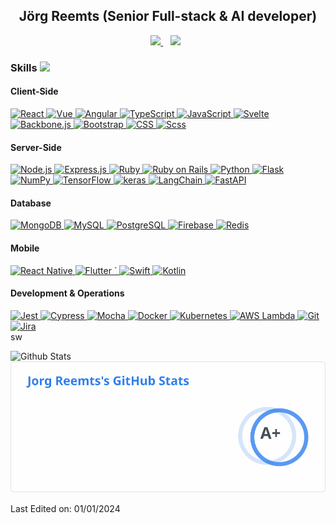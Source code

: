 <h2 style="text-align: center;">Jörg Reemts (Senior Full-stack & AI developer) </h2> 
<div align="center">
<a href="mailto:jorgreemts@gmail.com" target="_blank">
<img src="https://img.shields.io/badge/Gmail-D14836?style=for-the-badge&logo=gmail&logoColor=white">
</a>&nbsp;&nbsp;
<a href="https://www.linkedin.com/in/jgmts88/" target="_blank">
<img src="https://img.shields.io/badge/linkedin-%230077B5.svg?style=for-the-badge&logo=linkedin&logoColor=white"></a>&nbsp;&nbsp;
</div>

### Skills <img src="https://media2.giphy.com/media/QssGEmpkyEOhBCb7e1/giphy.gif?cid=ecf05e47a0n3gi1bfqntqmob8g9aid1oyj2wr3ds3mg700bl&rid=giphy.gif" width=32px>

<h4> Client-Side </h4>

<a href="https://reactjs.org/" target="_blank">
  <img alt="React" src="https://img.shields.io/badge/React-61DAFB?style=for-the-badge&logo=react&logoColor=black">
</a>
<a href="https://vuejs.org/" target="_blank">
  <img alt="Vue" src="https://img.shields.io/badge/Vue.js-4FC08D?style=for-the-badge&logo=Vue.js&logoColor=black">
</a>
<a href="https://angular.org/" target="_blank">
  <img alt="Angular" src="https://img.shields.io/badge/Angular-0F0F11?style=for-the-badge&logo=Angular&logoColor=black">
</a>
<a href="#" target="_blank">
  <img alt="TypeScript" src="https://img.shields.io/badge/TypeScript-3178C6?style=for-the-badge&logo=TypeScript&logoColor=black">
</a>
<a href="#" target="_blank">
  <img alt="JavaScript" src="https://img.shields.io/badge/JavaScript-F7DF1E?style=for-the-badge&logo=javascript&logoColor=black">
</a>
<a href="#" target="_blank">
  <img alt="Svelte" src="https://img.shields.io/badge/Svelte-FF3E00?style=for-the-badge&logo=Svelte&logoColor=black">
</a>
<a href="#" target="_blank">
  <img alt="Backbone.js" src="https://img.shields.io/badge/Backbone.js-007185?style=for-the-badge&logo=Backbone.js&logoColor=black">
</a>
<a href="#" target="_blank">
  <img alt="Bootstrap" src="https://img.shields.io/badge/Bootstrap-7952B3?style=for-the-badge&logo=Bootstrap&logoColor=black">
</a>
<a href="#" target="_blank">
  <img alt="CSS" src="https://img.shields.io/badge/CSS-F43059?style=for-the-badge&logo=CSS Wizardry&logoColor=black">
</a>
<a href="#" target="_blank">
  <img alt="Scss" src="https://img.shields.io/badge/Scss-CC6699?style=for-the-badge&logo=Scss&logoColor=black">
</a>
<h4> Server-Side </h4>

<a href="https://nodejs.org/" target="_blank">
  <img alt="Node.js" src="https://img.shields.io/badge/Node.js-339933?style=for-the-badge&logo=node.js&logoColor=white">
</a>
<a href="https://expressjs.com/" target="_blank">
  <img alt="Express.js" src="https://img.shields.io/badge/Express.js-000000?style=for-the-badge&logo=express&logoColor=white">
</a>
<a href="https://ruby.com/" target="_blank">
  <img alt="Ruby" src="https://img.shields.io/badge/Ruby-CC342D?style=for-the-badge&logo=Ruby&logoColor=white">
</a>
<a href="https://ruby.com/" target="_blank">
  <img alt="Ruby on Rails" src="https://img.shields.io/badge/Ruby on Rails-D30001?style=for-the-badge&logo=Ruby on Rails&logoColor=white">
</a>
<a href="https://www.python.org/" target="_blank">
  <img alt="Python" src="https://img.shields.io/badge/Python-3776AB?style=for-the-badge&logo=python&logoColor=white">
</a>
<a href="#" target="_blank">
  <img alt="Flask" src="https://img.shields.io/badge/Flask-000000?style=for-the-badge&logo=Flask&logoColor=white">
</a>
<a href="#" target="_blank">
  <img alt="NumPy" src="https://img.shields.io/badge/NumPy-013243?style=for-the-badge&logo=NumPy&logoColor=white">
</a>
<a href="#" target="_blank">
  <img alt="TensorFlow" src="https://img.shields.io/badge/TensorFlow-FF6F00?style=for-the-badge&logo=TensorFlow&logoColor=white">
</a>
<a href="#" target="_blank">
  <img alt="keras" src="https://img.shields.io/badge/keras-D00000?style=for-the-badge&logo=keras&logoColor=white">
</a>
<a href="#" target="_blank">
  <img alt="LangChain" src="https://img.shields.io/badge/LangChain-1C3C3C?style=for-the-badge&logo=LangChain&logoColor=white">
</a>
<a href="#" target="_blank">
  <img alt="FastAPI" src="https://img.shields.io/badge/FastAPI-009688?style=for-the-badge&logo=FastAPI&logoColor=white">
</a>
<h4>Database</h4>

<a href="#" target="_blank">
  <img alt="MongoDB" src="https://img.shields.io/badge/MongoDB-47A248?style=for-the-badge&logo=MongoDB&logoColor=white">
</a>
<a href="#" target="_blank">
  <img alt="MySQL" src="https://img.shields.io/badge/MySQL-4479A1?style=for-the-badge&logo=MySQL&logoColor=white">
</a>
<a href="#" target="_blank">
  <img alt="PostgreSQL" src="https://img.shields.io/badge/PostgreSQL-4169E1?style=for-the-badge&logo=PostgreSQL&logoColor=white">
</a>
<a href="#" target="_blank">
  <img alt="Firebase" src="https://img.shields.io/badge/Firebase-DD2C00?style=for-the-badge&logo=Firebase&logoColor=white">
</a>
<a href="#" target="_blank">
  <img alt="Redis" src="https://img.shields.io/badge/Redis-FF4438?style=for-the-badge&logo=Redis&logoColor=white">
</a>
<h4> Mobile </h4>

<a href="https://reactnative.dev/" target="_blank">
  <img alt="React Native" src="https://img.shields.io/badge/React_Native-61DAFB?style=for-the-badge&logo=react&logoColor=black">
</a>
<a href="#" target="_blank">
  <img alt="Flutter" src="https://img.shields.io/badge/Flutter-02569B?style=for-the-badge&logo=Flutter&logoColor=white">
</a>
<a href="#" target="_blank">  `
  <img alt="Swift" src="https://img.shields.io/badge/Swift-F05138?style=for-the-badge&logo=Swift&logoColor=white">
</a>
<a href="#" target="_blank">
  <img alt="Kotlin" src="https://img.shields.io/badge/Kotlin-7F52FF?style=for-the-badge&logo=Kotlin&logoColor=white">
</a>
<h4> Development & Operations </h4>

<a href="#" target="_blank">
  <img alt="Jest" src="https://img.shields.io/badge/Jest-C21325?style=for-the-badge&logo=Jest&logoColor=white">
</a>
<a href="#" target="_blank">
  <img alt="Cypress" src="https://img.shields.io/badge/Cypress-69D3A7?style=for-the-badge&logo=Cypress&logoColor=white">
</a>
<a href="#" target="_blank">
  <img alt="Mocha" src="https://img.shields.io/badge/Mocha-8D6748?style=for-the-badge&logo=Mocha&logoColor=white">
</a>
<a href="#" target="_blank">
  <img alt="Docker" src="https://img.shields.io/badge/Docker-2496ED?style=for-the-badge&logo=Docker&logoColor=white">
</a>
<a href="#" target="_blank">
  <img alt="Kubernetes" src="https://img.shields.io/badge/Kubernetes-326CE5?style=for-the-badge&logo=Kubernetes&logoColor=white">
</a>
<a href="#" target="_blank">
  <img alt="AWS Lambda" src="https://img.shields.io/badge/AWS Lambda-FF9900?style=for-the-badge&logo=AWS Lambda&logoColor=white">
</a>
<a href="#" target="_blank">
  <img alt="Git" src="https://img.shields.io/badge/Git-F05032?style=for-the-badge&logo=Git&logoColor=white">
</a>
<a href="#" target="_blank">
  <img alt="Jira" src="https://img.shields.io/badge/Jira-0052CC?style=for-the-badge&logo=Jira&logoColor=white">
</a>

<!-- Tools and Platforms -->
<div>sw

![Github Stats](https://github-readme-streak-stats.herokuapp.com?user=jgmts33&theme=white-ice&hide_border=true&date_format=M%20j%5B%2C%20Y%5D)
![](./stats.svg)

</div>

Last Edited on: 01/01/2024
